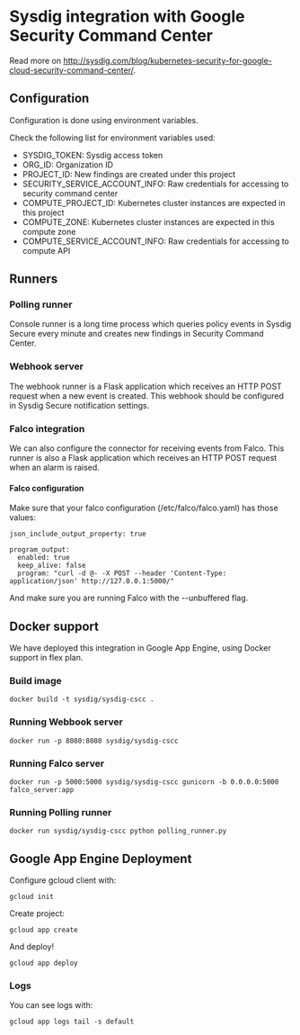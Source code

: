 # Sysdig integration with Google Security Command Center

Read more on http://sysdig.com/blog/kubernetes-security-for-google-cloud-security-command-center/.

## Configuration

Configuration is done using environment variables.

Check the following list for environment variables used:

* SYSDIG_TOKEN: Sysdig access token
* ORG_ID: Organization ID
* PROJECT_ID: New findings are created under this project
* SECURITY_SERVICE_ACCOUNT_INFO: Raw credentials for accessing to security command center
* COMPUTE_PROJECT_ID: Kubernetes cluster instances are expected in this project
* COMPUTE_ZONE: Kubernetes cluster instances are expected in this compute zone
* COMPUTE_SERVICE_ACCOUNT_INFO: Raw credentials for accessing to compute API

## Runners

### Polling runner

Console runner is a long time process which queries policy events in Sysdig Secure
every minute and creates new findings in Security Command Center.

### Webhook server

The webhook runner is a Flask application which receives an HTTP POST request
when a new event is created. This webhook should be configured in Sysdig Secure
notification settings.

### Falco integration

We can also configure the connector for receiving events from Falco. This
runner is also a Flask application which receives an HTTP POST request when an
alarm is raised.

#### Falco configuration

Make sure that your falco configuration (/etc/falco/falco.yaml) has those values:

```
json_include_output_property: true

program_output:
  enabled: true
  keep_alive: false
  program: "curl -d @- -X POST --header 'Content-Type: application/json' http://127.0.0.1:5000/"
```

And make sure you are running Falco with the --unbuffered flag.

## Docker support

We have deployed this integration in Google App Engine, using Docker support in flex plan.

### Build image

```
docker build -t sysdig/sysdig-cscc .
```

### Running Webbook server

```
docker run -p 8080:8080 sysdig/sysdig-cscc
```

### Running Falco server

```
docker run -p 5000:5000 sysdig/sysdig-cscc gunicorn -b 0.0.0.0:5000 falco_server:app
```

### Running Polling runner

```
docker run sysdig/sysdig-cscc python polling_runner.py
```

## Google App Engine Deployment

Configure gcloud client with:

```
gcloud init
```

Create project:

```
gcloud app create
```

And deploy!

```
gcloud app deploy
```

### Logs

You can see logs with:

```
gcloud app logs tail -s default
```
